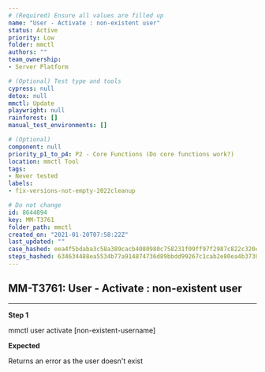 ```yaml
---
# (Required) Ensure all values are filled up
name: "User - Activate : non-existent user"
status: Active
priority: Low
folder: mmctl
authors: ""
team_ownership: 
- Server Platform

# (Optional) Test type and tools
cypress: null
detox: null
mmctl: Update
playwright: null
rainforest: []
manual_test_environments: []

# (Optional)
component: null
priority_p1_to_p4: P2 - Core Functions (Do core functions work?)
location: mmctl Tool
tags: 
- Never tested
labels: 
- fix-versions-not-empty-2022cleanup

# Do not change
id: 8644894
key: MM-T3761
folder_path: mmctl
created_on: "2021-01-20T07:58:22Z"
last_updated: ""
case_hashed: eea4f5bdaba3c58a389cacb4080980c758231f09ff97f2987c822c320c1565fc0029ff4df91bf6dc070dfeec7e761c7c
steps_hashed: 634634488ea5534b77a914874736d89bbdd99267c1cab2e80ea4b37384f9f92b3029f10b3138b2a43d6932f14f48af74
---
```


## MM-T3761: User - Activate : non-existent user

---

**Step 1**

mmctl user activate \[non-existent-username]

**Expected**

Returns an error as the user doesn't exist
